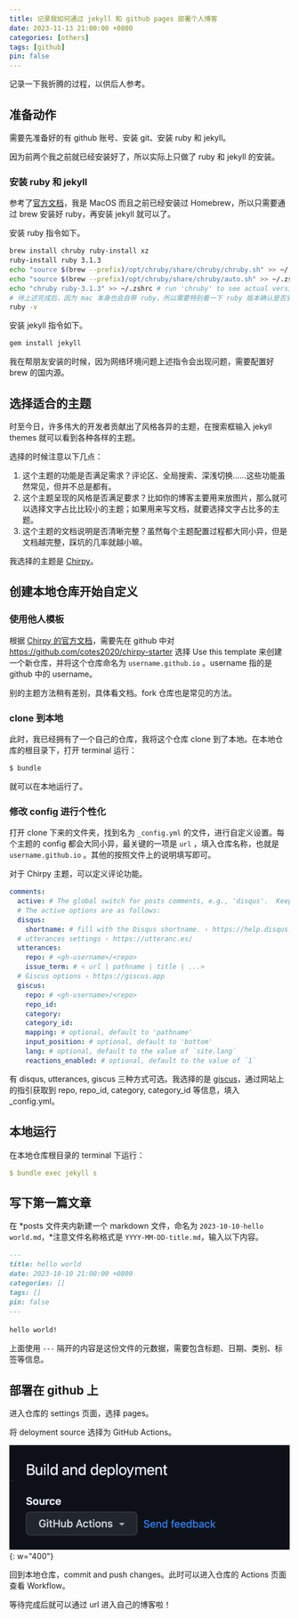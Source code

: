 ```yaml
---
title: 记录我如何通过 jekyll 和 github pages 部署个人博客
date: 2023-11-13 21:00:00 +0800
categories: [others]
tags: [github]
pin: false
---
```


记录一下我折腾的过程，以供后人参考。

## 准备动作

需要先准备好的有 github 账号、安装 git、安装 ruby 和 jekyll。

因为前两个我之前就已经安装好了，所以实际上只做了 ruby 和 jekyll 的安装。

### 安装 ruby 和 jekyll

参考了[官方文档](https://jekyllrb.com/docs/installation/macos/)，我是 MacOS 而且之前已经安装过 Homebrew，所以只需要通过 brew 安装好 ruby，再安装 jekyll 就可以了。

安装 ruby 指令如下。

```bash
brew install chruby ruby-install xz
ruby-install ruby 3.1.3
echo "source $(brew --prefix)/opt/chruby/share/chruby/chruby.sh" >> ~/.zshrc
echo "source $(brew --prefix)/opt/chruby/share/chruby/auto.sh" >> ~/.zshrc
echo "chruby ruby-3.1.3" >> ~/.zshrc # run 'chruby' to see actual version
# 待上述完成后，因为 mac 本身也会自带 ruby，所以需要特别看一下 ruby 版本确认是否安装成功，
ruby -v
```

安装 jekyll 指令如下。

```bash
gem install jekyll
```

我在帮朋友安装的时候，因为网络环境问题上述指令会出现问题，需要配置好 brew 的国内源。

## 选择适合的主题

时至今日，许多伟大的开发者贡献出了风格各异的主题，在搜索框输入 jekyll themes 就可以看到各种各样的主题。

选择的时候注意以下几点：

1. 这个主题的功能是否满足需求？评论区、全局搜索、深浅切换……这些功能虽然常见，但并不总是都有。
2. 这个主题呈现的风格是否满足要求？比如你的博客主要用来放图片，那么就可以选择文字占比比较小的主题；如果用来写文档，就要选择文字占比多的主题。
3. 这个主题的文档说明是否清晰完整？虽然每个主题配置过程都大同小异，但是文档越完整，踩坑的几率就越小嘛。

我选择的主题是 [Chirpy](https://chirpy.cotes.page/)。

## 创建本地仓库开始自定义

### 使用他人模板

根据 [Chirpy 的官方文档](https://chirpy.cotes.page/posts/getting-started/)，需要先在 github 中对 https://github.com/cotes2020/chirpy-starter 选择 Use this template 来创建一个新仓库，并将这个仓库命名为 `username.github.io` 。username 指的是 github 中的 username。

别的主题方法稍有差别，具体看文档。fork 仓库也是常见的方法。

### clone 到本地

此时，我已经拥有了一个自己的仓库，我将这个仓库 clone 到了本地。在本地仓库的根目录下，打开 terminal 运行：

```bash
$ bundle
```

就可以在本地运行了。

### 修改 config 进行个性化

打开 clone 下来的文件夹，找到名为 `_config.yml` 的文件，进行自定义设置。每个主题的 config 都会大同小异，最关键的一项是 `url` ，填入仓库名称，也就是 `username.github.io` 。其他的按照文件上的说明填写即可。

对于 Chirpy 主题，可以定义评论功能。

```yaml
comments:
  active: # The global switch for posts comments, e.g., 'disqus'.  Keep it empty means disable
  # The active options are as follows:
  disqus:
    shortname: # fill with the Disqus shortname. › https://help.disqus.com/en/articles/1717111-what-s-a-shortname
  # utterances settings › https://utteranc.es/
  utterances:
    repo: # <gh-username>/<repo>
    issue_term: # < url | pathname | title | ...>
  # Giscus options › https://giscus.app
  giscus:
    repo: # <gh-username>/<repo>
    repo_id:
    category:
    category_id:
    mapping: # optional, default to 'pathname'
    input_position: # optional, default to 'bottom'
    lang: # optional, default to the value of `site.lang`
    reactions_enabled: # optional, default to the value of `1`
```

有 disqus, utterances, giscus 三种方式可选。我选择的是 [giscus](https://giscus.app/zh-CN)，通过网站上的指引获取到 repo, repo_id, category, category_id 等信息，填入 _config.yml。

## 本地运行

在本地仓库根目录的 terminal 下运行：

```yaml
$ bundle exec jekyll s
```

## 写下第一篇文章

在 *posts 文件夹内新建一个 markdown 文件，命名为 `2023-10-10-hello world.md`，*注意文件名称格式是 `YYYY-MM-DD-title.md`，输入以下内容。

```markdown
---
title: hello world
date: 2023-10-10 21:00:00 +0800
categories: []
tags: []
pin: false
---

hello world!
```

上面使用 `---` 隔开的内容是这份文件的元数据，需要包含标题、日期、类别、标签等信息。

## 部署在 github 上

进入仓库的 settings 页面，选择 pages。

将 deloyment source 选择为 GitHub Actions。

![github actions](/assets/img/posted/image.png){: w="400"}

回到本地仓库，commit and push changes。此时可以进入仓库的 Actions 页面查看 Workflow。

等待完成后就可以通过 url 进入自己的博客啦！
